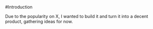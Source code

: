 #Introduction

Due to the popularity on X, I wanted to build it and turn it into a decent product, gathering ideas for now.
